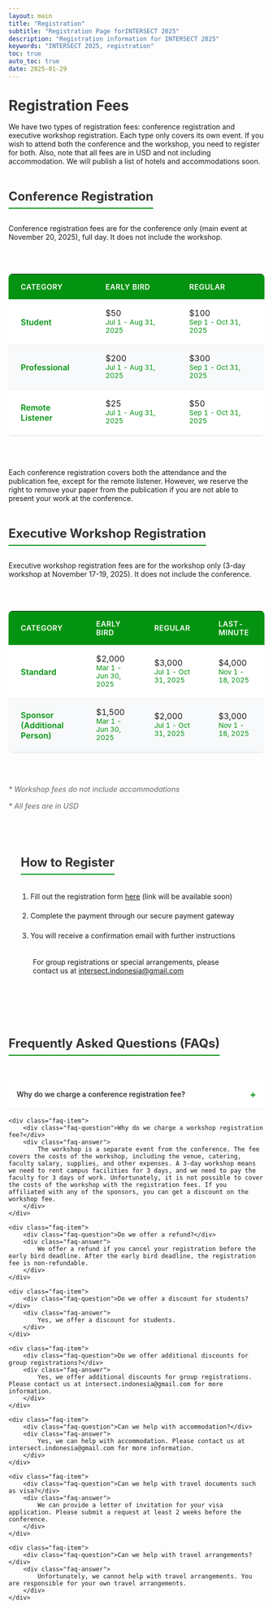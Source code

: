 ```yaml
---
layout: main
title: "Registration"
subtitle: "Registration Page forINTERSECT 2025"
description: "Registration information for INTERSECT 2025"
keywords: "INTERSECT 2025, registration"
toc: true
auto_toc: true
date: 2025-01-29
---
```


<style>
/* Disable dark mode */
:root {
    color-scheme: light;
}

/* Base table styles */
.fee-table {
    width: 100%;
    border-collapse: collapse;
    margin: 2rem 0;
    background: rgba(255, 255, 255, 0.9);
    border-radius: 8px;
    box-shadow: 0 1px 3px rgba(0,0,0,0.1);
}

/* Table wrapper for horizontal scroll */
.table-container {
    width: 100%;
    overflow-x: auto;
    -webkit-overflow-scrolling: touch;
    margin: 2rem 0;
    border-radius: 8px;
    position: relative;
}

/* Responsive styles */
@media screen and (max-width: 768px) {
    .table-container {
        margin: 2rem -1rem;  /* Negative margin to allow full-width scroll */
        padding: 0 1rem;
        width: calc(100% + 2rem);
    }
    
    .fee-table {
        margin: 0;  /* Remove table margin inside container */
        min-width: 600px;  /* Ensure minimum width for content */
    }
    
    .fee-table th,
    .fee-table td {
        min-width: 120px;  /* Minimum column width */
    }
    
    .fee-period,
    .deadline {
        white-space: nowrap;  /* Prevent date wrapping */
    }
}

.fee-table th,
.fee-table td {
    padding: 1rem 1.5rem;
    text-align: left;
    border-bottom: 1px solid #eee;
}

.fee-table th {
    background: #039311;
    color: white;
    font-weight: 600;
    text-transform: uppercase;
    font-size: 0.9rem;
    letter-spacing: 0.5px;
}

.fee-table tr:nth-child(even) {
    background: rgba(248, 249, 250, 0.9);
}

.fee-table tr:hover {
    background: rgba(241, 243, 245, 0.95);
}

.fee-category {
    font-weight: 600;
    color: #039311;
}

.fee-note {
    font-size: 0.9rem;
    color: #666;
    font-style: italic;
    margin-top: 1rem;
}

.fee-period {
    display: block;
    color: #039311;
    font-size: 0.85rem;
    margin-bottom: 0.25rem;
}

.deadline {
    color: #666;
    font-size: 0.85rem;
    display: block;
}

.faq-section {
    margin: 2rem 0;
}

.faq-item {
    border-bottom: 1px solid #eee;
    margin-bottom: 1rem;
}

.faq-question {
    font-weight: 600;
    color: #333;
    padding: 1rem;
    cursor: pointer;
    display: flex;
    align-items: center;
    justify-content: space-between;
    background: rgba(255, 255, 255, 0.9);
    border-radius: 8px;
    transition: all 0.3s ease;
}

.faq-question:hover {
    background: rgba(248, 249, 250, 0.9);
}

.faq-question::after {
    content: '+';
    font-size: 1.2rem;
    color: #039311;
}

.faq-question.active::after {
    content: '−';
}

.faq-answer {
    padding: 0 1rem;
    max-height: 0;
    overflow: hidden;
    transition: all 0.3s ease;
    opacity: 0;
    color: #666;
    line-height: 1.6;
}

.faq-answer.active {
    padding: 1rem;
    max-height: 500px;
    opacity: 1;
    background: rgba(255, 255, 255, 0.7);
    margin: 0.5rem 0;
    border-radius: 8px;
}

/* General Typography Improvements */
h1, h2 {
    color: #333;
    margin: 2rem 0 1rem;
}

h2 {
    font-size: 1.5rem;
    border-bottom: 2px solid #039311;
    padding-bottom: 0.5rem;
    display: inline-block;
}

.registration-steps {
    background: rgba(255, 255, 255, 0);
    padding: 1.5rem;
    border-radius: 8px;
    margin: 2rem 0;
}

.registration-steps ol {
    margin: 0;
    padding-left: 1.2rem;
}

.registration-steps li {
    margin: 1rem 0;
    line-height: 1.6;
}

.contact-info {
    background: rgba(248, 249, 250, 0);
    padding: 1rem 1.5rem;
    border-radius: 8px;
    margin: 1rem 0;
}
</style>

# Registration Fees

We have two types of registration fees: conference registration and executive workshop registration. Each type only covers its own event. If you wish to attend both the conference and the workshop, you need to register for both. Also, note that all fees are in USD and not including accommodation. We will publish a list of hotels and accommodations soon.

## Conference Registration

Conference registration fees are for the conference only (main event at November 20, 2025), full day. It does not include the workshop.

<div class="table-container">
    <table class="fee-table">
        <thead>
            <tr>
                <th>Category</th>
                <th>Early Bird</th>
                <th>Regular</th>
            </tr>
        </thead>
        <tbody>
            <tr>
                <td class="fee-category">Student</td>
                <td>
                    $50
                    <span class="fee-period">Jul 1 - Aug 31, 2025</span>
                </td>
                <td>
                    $100
                    <span class="fee-period">Sep 1 - Oct 31, 2025</span>
                </td>
            </tr>
            <tr>
                <td class="fee-category">Professional</td>
                <td>
                    $200
                    <span class="fee-period">Jul 1 - Aug 31, 2025</span>
                </td>
                <td>
                    $300
                    <span class="fee-period">Sep 1 - Oct 31, 2025</span>
                </td>
            </tr>
            <tr>
                <td class="fee-category">Remote Listener</td>
                <td>
                    $25
                    <span class="fee-period">Jul 1 - Aug 31, 2025</span>
                </td>
                <td>
                    $50
                    <span class="fee-period">Sep 1 - Oct 31, 2025</span>
                </td>
            </tr>
        </tbody>
    </table>
</div>

Each conference registration covers both the attendance and the publication fee, except for the remote listener. However, we reserve the right to remove your paper from the publication if you are not able to present your work at the conference.

## Executive Workshop Registration

Executive workshop registration fees are for the workshop only (3-day workshop at November 17-19, 2025). It does not include the conference. 

<div class="table-container">
    <table class="fee-table">
        <thead>
            <tr>
                <th>Category</th>
                <th>Early Bird</th>
                <th>Regular</th>
                <th>Last-minute</th>
            </tr>
        </thead>
        <tbody>
            <tr>
                <td class="fee-category">Standard</td>
                <td>
                    $2,000
                    <span class="fee-period">Mar 1 - Jun 30, 2025</span>
                </td>
                <td>
                    $3,000
                    <span class="fee-period">Jul 1 - Oct 31, 2025</span>
                </td>
                <td>
                    $4,000
                    <span class="fee-period">Nov 1 - 18, 2025</span>
                </td>
            </tr>
            <tr>
                <td class="fee-category">Sponsor (Additional Person)</td>
                <td>
                    $1,500
                    <span class="fee-period">Mar 1 - Jun 30, 2025</span>
                </td>
                <td>
                    $2,000
                    <span class="fee-period">Jul 1 - Oct 31, 2025</span>
                </td>
                <td>
                    $3,000
                    <span class="fee-period">Nov 1 - 18, 2025</span>
                </td>
            </tr>
        </tbody>
    </table>
</div>

<p class="fee-note">* Workshop fees do not include accommodations</p>
<p class="fee-note">* All fees are in USD</p>

<div class="registration-steps">
    <h2>How to Register</h2>
    <ol>
        <li>Fill out the registration form <a href="#">here</a> (link will be available soon)</li>
        <li>Complete the payment through our secure payment gateway</li>
        <li>You will receive a confirmation email with further instructions</li>
    </ol>
    <div class="contact-info">
        For group registrations or special arrangements, please contact us at <a href="mailto:intersect.indonesia@gmail.com">intersect.indonesia@gmail.com</a>
    </div>
</div>

## Frequently Asked Questions (FAQs)
<div class="faq-section">
    <div class="faq-item">
        <div class="faq-question">Why do we charge a conference registration fee?</div>
        <div class="faq-answer">
            We charge a registration fee to cover the costs of the conference, including the venue, catering, and other expenses. The fee is also used to cover the costs of the competition.
        </div>
    </div>
    
    <div class="faq-item">
        <div class="faq-question">Why do we charge a workshop registration fee?</div>
        <div class="faq-answer">
            The workshop is a separate event from the conference. The fee covers the costs of the workshop, including the venue, catering, faculty salary, supplies, and other expenses. A 3-day workshop means we need to rent campus facilities for 3 days, and we need to pay the faculty for 3 days of work. Unfortunately, it is not possible to cover the costs of the workshop with the registration fees. If you affiliated with any of the sponsors, you can get a discount on the workshop fee.
        </div>
    </div>
    
    <div class="faq-item">
        <div class="faq-question">Do we offer a refund?</div>
        <div class="faq-answer">
            We offer a refund if you cancel your registration before the early bird deadline. After the early bird deadline, the registration fee is non-refundable.
        </div>
    </div>
    
    <div class="faq-item">
        <div class="faq-question">Do we offer a discount for students?</div>
        <div class="faq-answer">
            Yes, we offer a discount for students.
        </div>
    </div>
    
    <div class="faq-item">
        <div class="faq-question">Do we offer additional discounts for group registrations?</div>
        <div class="faq-answer">
            Yes, we offer additional discounts for group registrations. Please contact us at intersect.indonesia@gmail.com for more information.
        </div>
    </div>
    
    <div class="faq-item">
        <div class="faq-question">Can we help with accommodation?</div>
        <div class="faq-answer">
            Yes, we can help with accommodation. Please contact us at intersect.indonesia@gmail.com for more information.
        </div>
    </div>
    
    <div class="faq-item">
        <div class="faq-question">Can we help with travel documents such as visa?</div>
        <div class="faq-answer">
            We can provide a letter of invitation for your visa application. Please submit a request at least 2 weeks before the conference.
        </div>
    </div>
    
    <div class="faq-item">
        <div class="faq-question">Can we help with travel arrangements?</div>
        <div class="faq-answer">
            Unfortunately, we cannot help with travel arrangements. You are responsible for your own travel arrangements.
        </div>
    </div>
</div>

<script>
document.querySelectorAll('.faq-question').forEach(question => {
    question.addEventListener('click', () => {
        const answer = question.nextElementSibling;
        const isActive = question.classList.contains('active');
        
        // Close all FAQs
        document.querySelectorAll('.faq-question').forEach(q => q.classList.remove('active'));
        document.querySelectorAll('.faq-answer').forEach(a => a.classList.remove('active'));
        
        // Open clicked FAQ if it wasn't active
        if (!isActive) {
            question.classList.add('active');
            answer.classList.add('active');
        }
    });
});
</script>